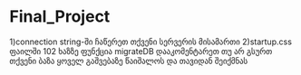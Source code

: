 # Final_Project
1)connection string-ში ჩაწერეთ თქვენი სერვერის მისამართი
2)startup.css ფაილში 102 ხაზზე ფუნქცია migrateDB დააკომენტარეთ თუ არ გსურთ თქვენი ბაზა ყოველ გაშვებაზე წაიშალოს და თავიდან შეიქმნას

